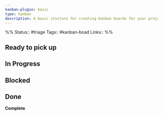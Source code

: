 ```yaml
---
kanban-plugin: basic
type: kanban
description: A basic stucture for creating Kanban boards for your projects
---
```

%%
Status:: #triage
Tags:: #kanban-boad
Links:: 
%%

## Ready to pick up



## In Progress



## Blocked



## Done

**Complete**


